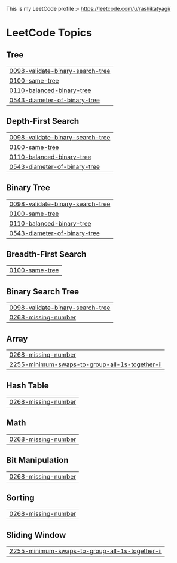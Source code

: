 This is my LeetCode profile :-
https://leetcode.com/u/rashikatyagi/

<!---LeetCode Topics Start-->
# LeetCode Topics
## Tree
|  |
| ------- |
| [0098-validate-binary-search-tree](https://github.com/rashikatyagi/LeetCode/tree/master/0098-validate-binary-search-tree) |
| [0100-same-tree](https://github.com/rashikatyagi/LeetCode/tree/master/0100-same-tree) |
| [0110-balanced-binary-tree](https://github.com/rashikatyagi/LeetCode/tree/master/0110-balanced-binary-tree) |
| [0543-diameter-of-binary-tree](https://github.com/rashikatyagi/LeetCode/tree/master/0543-diameter-of-binary-tree) |
## Depth-First Search
|  |
| ------- |
| [0098-validate-binary-search-tree](https://github.com/rashikatyagi/LeetCode/tree/master/0098-validate-binary-search-tree) |
| [0100-same-tree](https://github.com/rashikatyagi/LeetCode/tree/master/0100-same-tree) |
| [0110-balanced-binary-tree](https://github.com/rashikatyagi/LeetCode/tree/master/0110-balanced-binary-tree) |
| [0543-diameter-of-binary-tree](https://github.com/rashikatyagi/LeetCode/tree/master/0543-diameter-of-binary-tree) |
## Binary Tree
|  |
| ------- |
| [0098-validate-binary-search-tree](https://github.com/rashikatyagi/LeetCode/tree/master/0098-validate-binary-search-tree) |
| [0100-same-tree](https://github.com/rashikatyagi/LeetCode/tree/master/0100-same-tree) |
| [0110-balanced-binary-tree](https://github.com/rashikatyagi/LeetCode/tree/master/0110-balanced-binary-tree) |
| [0543-diameter-of-binary-tree](https://github.com/rashikatyagi/LeetCode/tree/master/0543-diameter-of-binary-tree) |
## Breadth-First Search
|  |
| ------- |
| [0100-same-tree](https://github.com/rashikatyagi/LeetCode/tree/master/0100-same-tree) |
## Binary Search Tree
|  |
| ------- |
| [0098-validate-binary-search-tree](https://github.com/rashikatyagi/LeetCode/tree/master/0098-validate-binary-search-tree) |
| [0268-missing-number](https://github.com/rashikatyagi/LeetCode/tree/master/0268-missing-number) |
## Array
|  |
| ------- |
| [0268-missing-number](https://github.com/rashikatyagi/LeetCode/tree/master/0268-missing-number) |
| [2255-minimum-swaps-to-group-all-1s-together-ii](https://github.com/rashikatyagi/LeetCode/tree/master/2255-minimum-swaps-to-group-all-1s-together-ii) |
## Hash Table
|  |
| ------- |
| [0268-missing-number](https://github.com/rashikatyagi/LeetCode/tree/master/0268-missing-number) |
## Math
|  |
| ------- |
| [0268-missing-number](https://github.com/rashikatyagi/LeetCode/tree/master/0268-missing-number) |
## Bit Manipulation
|  |
| ------- |
| [0268-missing-number](https://github.com/rashikatyagi/LeetCode/tree/master/0268-missing-number) |
## Sorting
|  |
| ------- |
| [0268-missing-number](https://github.com/rashikatyagi/LeetCode/tree/master/0268-missing-number) |
## Sliding Window
|  |
| ------- |
| [2255-minimum-swaps-to-group-all-1s-together-ii](https://github.com/rashikatyagi/LeetCode/tree/master/2255-minimum-swaps-to-group-all-1s-together-ii) |
<!---LeetCode Topics End-->